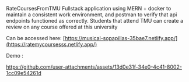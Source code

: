 RateCoursesFromTMU
Fullstack application using MERN + docker to maintain a consistent work environment, and postman to verify that api endpoints functioned as correctly. Students that attend TMU can create a review on any course offered at this university 


Can be accessed here:
[https://musical-sopapillas-35bae7.netlify.app/](https://ratemycoursesss.netlify.app/)


Demo : 

https://github.com/user-attachments/assets/13d0e31f-34e0-4c41-8002-1cc09e54261d


